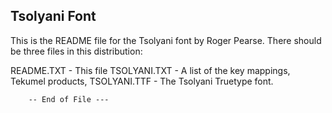 Tsolyani Font
-------------

This is the README file for the Tsolyani font by Roger Pearse.
There should be three files in this distribution:

README.TXT	-	This file
TSOLYANI.TXT	-	A list of the key mappings, Tekumel products,
TSOLYANI.TTF	-	The Tsolyani Truetype font.

		-- End of File ---